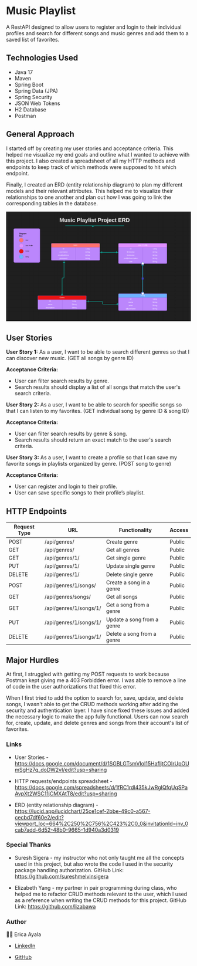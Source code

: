 # Music Playlist

A RestAPI designed to allow users to register and login to their individual profiles and search for different songs and music genres and add them to a saved list of favorites.

## Technologies Used

* Java 17
* Maven
* Spring Boot
* Spring Data (JPA)
* Spring Security
* JSON Web Tokens
* H2 Database
* Postman



## General Approach

I started off by creating my user stories and acceptance criteria. This helped me visualize my end goals and outline what I wanted to achieve with this project. I also created a spreadsheet of all my HTTP methods and endpoints to keep track of which methods were supposed to hit which endpoint.

Finally, I created an ERD (entity relationship diagram) to plan my different models and their relevant attributes. This helped me to visualize their relationships to one another and plan out how I was going to link the corresponding tables in the database.


<img src="./images/PlaylistERD.png" alt="ERD">



## User Stories 

<b>User Story 1:</b>
As a user, I want to be able to search different genres so that I can discover new music. (GET all songs by genre ID)

<b>Acceptance Criteria:</b>
* User can filter search results by genre.
* Search results should display a list of all songs that match the user's search criteria.


<b>User Story 2:</b>
As a user, I want to be able to search for specific songs so that I can listen to my favorites. (GET individual song by genre ID & song ID)

<b>Acceptance Criteria:</b>
* User can filter search results by genre & song.
* Search results should return an exact match to the user's search criteria.


<b>User Story 3:</b>
As a user, I want to create a profile so that I can save my favorite songs in playlists organized by genre. (POST song to genre)

<b>Acceptance Criteria:</b> 
* User can register and login to their profile.
* User can save specific songs to their profile’s playlist.



## HTTP Endpoints

| Request Type | URL                   | Functionality              | Access | 
|--------------|-----------------------|----------------------------|--------|
| POST         | /api/genres/          | Create genre               | Public |
| GET          | /api/genres/          | Get all genres             | Public |
| GET          | /api/genres/1/        | Get single  genre          | Public |
| PUT          | /api/genres/1/        | Update single genre        | Public |
| DELETE       | /api/genres/1/        | Delete single genre        | Public |
| POST         | /api/genres/1/songs/  | Create a song in a genre    | Public |
| GET          | /api/genres/songs/    | Get all songs              | Public |
| GET          | /api/genres/1/songs/1/ | Get a song from a genre    | Public |
| PUT          | /api/genres/1/songs/1/ | Update a song from a genre | Public |
| DELETE       | /api/genres/1/songs/1/ | Delete a song from a genre | Public |



## Major Hurdles

At first, I struggled with getting my POST requests to work because Postman kept giving me a 403 Forbidden error. I was able to remove a line of code in the user authorizations that fixed this error.

When I first  tried to add the option to search for, save, update, and delete songs, I wasn't able to get the CRUD methods working after adding the security and authentication layer. I have since fixed these issues and added the necessary logic to make the app fully functional. Users can now search for, create, update, and delete genres and songs from their account's list of favorites. 



### Links
* User Stories - https://docs.google.com/document/d/1SGBLGTsmVIoI15HafljtCOIrUpOUmSgHz7q_doDW2vI/edit?usp=sharing

* HTTP requests/endpoints spreadsheet - https://docs.google.com/spreadsheets/d/1fRC1rdl435kJwRgIQfqUqSPaAvpXt2WSC11jCMXAtT8/edit?usp=sharing

* ERD (entity relationship diagram) - https://lucid.app/lucidchart/25ce1cef-2bbe-49c0-a567-cecbd7df60e2/edit?viewport_loc=664%2C250%2C756%2C423%2C0_0&invitationId=inv_0cab7add-6d52-48b0-9665-1d940a3d0319



### Special Thanks

* Suresh Sigera - my instructor who not only taught me all the concepts used in this project, but also wrote the code I used in the security package handling authorization. GitHub Link: https://github.com/sureshmelvinsigera

* Elizabeth Yang - my partner in pair programming during class, who helped me to refactor CRUD methods relevant to the user, which I used as a reference when writing the CRUD methods for this project. GitHub Link: https://github.com/lizabawa


### Author

:woman_technologist: Erica Ayala

* [LinkedIn](https://www.linkedin.com/in/ayalavirtual)

* [GitHub](https://www.github.com/AyalaVirtual) 



